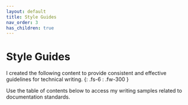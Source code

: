 ```yaml
---
layout: default
title: Style Guides
nav_order: 3
has_children: true
---
```


# Style Guides

I created the following content to provide consistent and effective guidelines for technical writing.
{: .fs-6 : .fw-300 }

Use the table of contents below to access my writing samples related to documentation standards.
